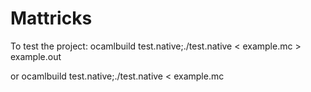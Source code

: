 # Mattricks

To test the project:
ocamlbuild test.native;./test.native < example.mc > example.out

or
ocamlbuild test.native;./test.native < example.mc